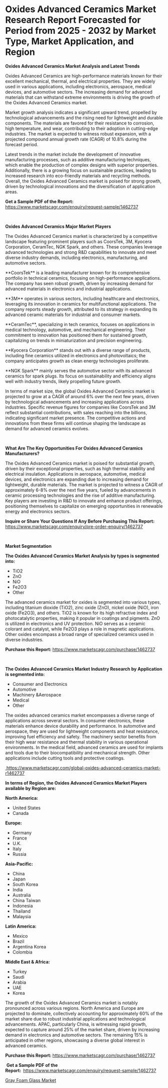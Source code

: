 <p><h1>Oxides Advanced Ceramics Market Research Report Forecasted for Period from 2025 -  2032 by Market Type, Market Application, and Region</h1></p><p><strong>Oxides Advanced Ceramics Market Analysis and Latest Trends</strong></p>
<p><p>Oxides Advanced Ceramics are high-performance materials known for their excellent mechanical, thermal, and electrical properties. They are widely used in various applications, including electronics, aerospace, medical devices, and automotive sectors. The increasing demand for advanced materials that can withstand extreme environments is driving the growth of the Oxides Advanced Ceramics market.</p><p>Market growth analysis indicates a significant upward trend, propelled by technological advancements and the rising need for lightweight and durable components. The materials are favored for their resistance to corrosion, high temperature, and wear, contributing to their adoption in cutting-edge industries. The market is expected to witness robust expansion, with a projected compound annual growth rate (CAGR) of 10.8% during the forecast period.</p><p>Latest trends in the market include the development of innovative manufacturing processes, such as additive manufacturing techniques, which enable the production of complex designs with superior properties. Additionally, there is a growing focus on sustainable practices, leading to increased research into eco-friendly materials and recycling methods. Overall, the Oxides Advanced Ceramics market is poised for strong growth, driven by technological innovations and the diversification of application areas.</p></p>
<p><strong>Get a Sample PDF of the Report:&nbsp;</strong> <a href="https://www.marketscagr.com/enquiry/request-sample/1462737?utm_campaign=3440&utm_medium=2&utm_source=Github&utm_content=ia&utm_term=03042025&utm_id=oxides-advanced-ceramics">https://www.marketscagr.com/enquiry/request-sample/1462737</a></p>
<p>&nbsp;</p>
<p><strong>Oxides Advanced Ceramics Major Market Players</strong></p>
<p><p>The Oxides Advanced Ceramics market is characterized by a competitive landscape featuring prominent players such as CoorsTek, 3M, Kyocera Corporation, CeramTec, NGK Spark, and others. These companies leverage advanced technologies and strong R&D capabilities to innovate and meet diverse industry demands, including electronics, manufacturing, and automotive sectors.</p><p>**CoorsTek** is a leading manufacturer known for its comprehensive portfolio in technical ceramics, focusing on high-performance applications. The company has seen robust growth, driven by increasing demand for advanced materials in electronics and industrial applications.</p><p>**3M** operates in various sectors, including healthcare and electronics, leveraging its innovation in ceramics for multifunctional applications. The company reports steady growth, attributed to its strategy in expanding its advanced ceramic materials for industrial and consumer markets.</p><p>**CeramTec**, specializing in tech ceramics, focuses on applications in medical technology, automotive, and mechanical engineering. Their commitment to innovation has positioned them for sustained growth, capitalizing on trends in miniaturization and precision engineering.</p><p>**Kyocera Corporation** stands out with a diverse range of products, including fine ceramics utilized in electronics and photovoltaics; the company anticipates growth as clean energy technologies proliferate.</p><p>**NGK Spark** mainly serves the automotive sector with its advanced ceramics for spark plugs. Its focus on sustainability and efficiency aligns well with industry trends, likely propelling future growth.</p><p>In terms of market size, the global Oxides Advanced Ceramics market is projected to grow at a CAGR of around 6% over the next few years, driven by technological advancements and increasing applications across industries. Specific revenue figures for companies like CoorsTek and 3M reflect substantial contributions, with sales reaching into the billions, indicating significant market presence. The competitive actions and innovations from these firms will continue shaping the landscape as demand for advanced ceramics evolves.</p></p>
<p>&nbsp;</p>
<p><strong>What Are The Key Opportunities For Oxides Advanced Ceramics Manufacturers?</strong></p>
<p><p>The Oxides Advanced Ceramics market is poised for substantial growth, driven by their exceptional properties, such as high thermal stability and electrical insulation. Applications in aerospace, automotive, medical devices, and electronics are expanding due to increasing demand for lightweight, durable materials. The market is projected to witness a CAGR of approximately 6-8% over the next five years, fueled by advancements in ceramic processing technologies and the rise of additive manufacturing. Key players are investing in R&D to innovate and enhance product offerings, positioning themselves to capitalize on emerging opportunities in renewable energy and electronics sectors.</p></p>
<p><strong>Inquire or Share Your Questions If Any Before Purchasing This Report:</strong> <a href="https://www.marketscagr.com/enquiry/pre-order-enquiry/1462737?utm_campaign=3440&utm_medium=2&utm_source=Github&utm_content=ia&utm_term=03042025&utm_id=oxides-advanced-ceramics">https://www.marketscagr.com/enquiry/pre-order-enquiry/1462737</a></p>
<p>&nbsp;</p>
<p><strong>Market Segmentation</strong></p>
<p><strong>The Oxides Advanced Ceramics Market Analysis by types is segmented into:</strong></p>
<p><ul><li>TiO2</li><li>ZnO</li><li>NiO</li><li>Fe2O3</li><li>Other</li></ul></p>
<p><p>The advanced ceramics market for oxides is segmented into various types, including titanium dioxide (TiO2), zinc oxide (ZnO), nickel oxide (NiO), iron oxide (Fe2O3), and others. TiO2 is known for its high refractive index and photocatalytic properties, making it popular in coatings and pigments. ZnO is utilized in electronics and UV protection. NiO serves as a ceramic colorant and catalyst, while Fe2O3 plays a role in magnetic applications. Other oxides encompass a broad range of specialized ceramics used in diverse industries.</p></p>
<p><strong>Purchase this Report:&nbsp;</strong><a href="https://www.marketscagr.com/purchase/1462737?utm_campaign=3440&utm_medium=2&utm_source=Github&utm_content=ia&utm_term=03042025&utm_id=oxides-advanced-ceramics">https://www.marketscagr.com/purchase/1462737</a></p>
<p>&nbsp;</p>
<p><strong>The Oxides Advanced Ceramics Market Industry Research by Application is segmented into:</strong></p>
<p><ul><li>Consumer and Electronics</li><li>Automotive</li><li>Machinery &Aerospace</li><li>Medical</li><li>Other</li></ul></p>
<p><p>The oxides advanced ceramics market encompasses a diverse range of applications across several sectors. In consumer electronics, these materials enhance device durability and performance. In automotive and aerospace, they are used for lightweight components and heat resistance, improving fuel efficiency and safety. The machinery sector benefits from their high wear resistance and thermal stability in various operational environments. In the medical field, advanced ceramics are used for implants and tools due to their biocompatibility and mechanical strength. Other applications include cutting tools and protective coatings.</p></p>
<p><a href="https://www.marketscagr.com/global-oxides-advanced-ceramics-market-r1462737?utm_campaign=3440&utm_medium=2&utm_source=Github&utm_content=ia&utm_term=03042025&utm_id=oxides-advanced-ceramics">&nbsp;https://www.marketscagr.com/global-oxides-advanced-ceramics-market-r1462737</a></p>
<p><strong>In terms of Region, the Oxides Advanced Ceramics Market Players available by Region are:</strong></p>
<p>
    <p> <strong> North America: </strong>
        <ul>
            <li>United States</li>
            <li>Canada</li>
        </ul>
        </p> 
    <p> <strong> Europe: </strong>
        <ul>
            <li>Germany</li>
            <li>France</li>
            <li>U.K.</li>
            <li>Italy</li>
            <li>Russia</li>
        </ul>
        </p> 
    <p> <strong> Asia-Pacific: </strong>
        <ul>
            <li>China</li>
            <li>Japan</li>
            <li>South Korea</li>
            <li>India</li>
            <li>Australia</li>
            <li>China Taiwan</li>
            <li>Indonesia</li>
            <li>Thailand</li>
            <li>Malaysia</li>
        </ul>
        </p> 
    <p> <strong> Latin America: </strong>
        <ul>
            <li>Mexico</li>
            <li>Brazil</li>
            <li>Argentina Korea</li>
            <li>Colombia</li>
        </ul>
        </p> 
    <p> <strong> Middle East & Africa: </strong>
        <ul>
            <li>Turkey</li>
            <li>Saudi</li>
            <li>Arabia</li>
            <li>UAE</li>
            <li>Korea</li>
        </ul>
    </p>
    </p>
<p><p>The growth of the Oxides Advanced Ceramics market is notably pronounced across various regions. North America and Europe are projected to dominate, collectively accounting for approximately 60% of the market share due to robust industrial applications and technological advancements. APAC, particularly China, is witnessing rapid growth, expected to capture around 25% of the market share, driven by increasing demand in electronics and automotive sectors. The remaining 15% is anticipated in other regions, showcasing a diverse global interest in advanced ceramics.</p></p>
<p><strong>Purchase this Report: </strong><a href="https://www.marketscagr.com/purchase/1462737?utm_campaign=3440&utm_medium=2&utm_source=Github&utm_content=ia&utm_term=03042025&utm_id=oxides-advanced-ceramics">https://www.marketscagr.com/purchase/1462737</a></p>
<p>&nbsp;<strong>Get a Sample PDF of the Report:&nbsp;&nbsp;</strong><a href="https://www.marketscagr.com/enquiry/request-sample/1462737?utm_campaign=3440&utm_medium=2&utm_source=Github&utm_content=ia&utm_term=03042025&utm_id=oxides-advanced-ceramics">https://www.marketscagr.com/enquiry/request-sample/1462737</a></p>
<p><strong></strong></p>
<p><p><a href="https://github.com/fraryatena85/Market-Research-Report-List-1/blob/main/gray-foam-glass-market.md?utm_campaign=3440&utm_medium=2&utm_source=Github&utm_content=ia&utm_term=03042025&utm_id=oxides-advanced-ceramics">Gray Foam Glass Market</a></p></p>